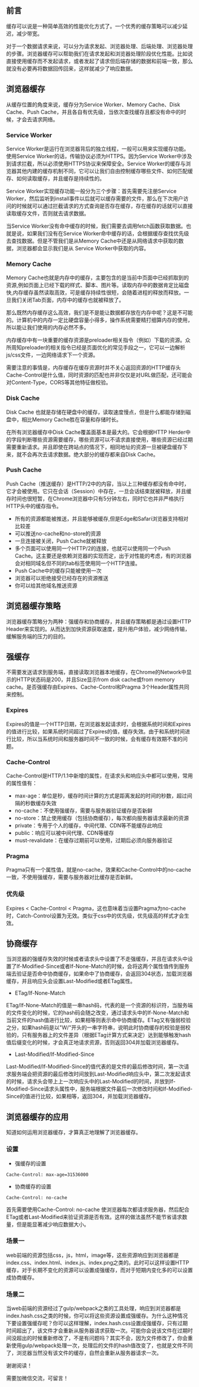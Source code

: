 ## 前言

缓存可以说是一种简单高效的性能优化方式了。一个优秀的缓存策略可以减少延迟，减少带宽。

对于一个数据请求来说，可以分为请求发起、浏览器处理、后端处理、浏览器处理的步骤。浏览器缓存可以帮助我们在请求发起和浏览器处理阶段优化性能。比如说直接使用缓存而不发起请求，或者发起了请求但后端存储的数据和前端一致，那么就没有必要再将数据回传回来，这样就减少了响应数据。

## 浏览器缓存

从缓存位置的角度来说，缓存分为Service Worker、Memory Cache、Disk Cache、Push Cache，并且各自有优先级，当依次查找缓存且都没有命中的时候，才会去请求网络。

### Service Worker

Service Worker是运行在浏览器背后的独立线程，一般可以用来实现缓存功能。使用Service Worker的话，传输协议必须为HTTPS。因为Service Worker中涉及到请求拦截，所以必须使用HTTPS协议来保障安全。Service Worker的缓存与浏览器其他内建的缓存机制不同，它可以让我们自由控制缓存哪些文件、如何匹配缓存、如何读取缓存，并且缓存是持续性的。

Service Worker实现缓存功能一般分为三个步骤：首先需要先注册Service Worker，然后监听到install事件以后就可以缓存需要的文件，那么在下次用户访问的时候就可以通过拦截请求的方式查询是否存在缓存，存在缓存的话就可以直接读取缓存文件，否则就去请求数据。

当Service Worker没有命中缓存的时候，我们需要去调用fetch函数获取数据。也就是说，如果我们没有在Service Worker命中缓存的话，会根据缓存查找优先级去查找数据。但是不管我们是从Memory Cache中还是从网络请求中获取的数据，浏览器都会显示我们是从 Service Worker中获取的内容。

### Memory Cache

Memory Cache也就是内存中的缓存，主要包含的是当前中页面中已经抓取到的资源,例如页面上已经下载的样式、脚本、图片等。读取内存中的数据肯定比磁盘快,内存缓存虽然读取高效，可是缓存持续性很短，会随着进程的释放而释放。一旦我们关闭Tab页面，内存中的缓存也就被释放了。

那么既然内存缓存这么高效，我们是不是能让数据都存放在内存中呢？这是不可能的。计算机中的内存一定比硬盘容量小得多，操作系统需要精打细算内存的使用，所以能让我们使用的内存必然不多。

内存缓存中有一块重要的缓存资源是preloader相关指令（例如<link rel="prefetch">）下载的资源。众所周知preloader的相关指令已经是页面优化的常见手段之一，它可以一边解析js/css文件，一边网络请求下一个资源。

需要注意的事情是，内存缓存在缓存资源时并不关心返回资源的HTTP缓存头Cache-Control是什么值，同时资源的匹配也并非仅仅是对URL做匹配，还可能会对Content-Type，CORS等其他特征做校验。

### Disk Cache

Disk Cache 也就是存储在硬盘中的缓存，读取速度慢点，但是什么都能存储到磁盘中，相比Memory Cache胜在容量和存储时长。

在所有浏览器缓存中Disk Cache覆盖面基本是最大的。它会根据HTTP Herder中的字段判断哪些资源需要缓存，哪些资源可以不请求直接使用，哪些资源已经过期需要重新请求。并且即使在跨站点的情况下，相同地址的资源一旦被硬盘缓存下来，就不会再次去请求数据。绝大部分的缓存都来自Disk Cache。

### Push Cache

Push Cache（推送缓存）是HTTP/2中的内容，当以上三种缓存都没有命中时，它才会被使用。它只在会话（Session）中存在，一旦会话结束就被释放，并且缓存时间也很短暂，在Chrome浏览器中只有5分钟左右，同时它也并非严格执行HTTP头中的缓存指令。

+ 所有的资源都能被推送，并且能够被缓存,但是Edge和Safari浏览器支持相对比较差
+ 可以推送no-cache和no-store的资源
+ 一旦连接被关闭，Push Cache就被释放
+ 多个页面可以使用同一个HTTP/2的连接，也就可以使用同一个Push Cache。这主要还是依赖浏览器的实现而定，出于对性能的考虑，有的浏览器会对相同域名但不同的tab标签使用同一个HTTP连接。
+ Push Cache中的缓存只能被使用一次
+ 浏览器可以拒绝接受已经存在的资源推送
+ 你可以给其他域名推送资源

## 浏览器缓存策略

浏览器缓存策略分为两种：强缓存和协商缓存，并且缓存策略都是通过设置HTTP Header来实现的。从而达到加快资源获取速度，提升用户体验，减少网络传输，缓解服务端的压力的目的。

## 强缓存

不需要发送请求到服务端，直接读取浏览器本地缓存，在Chrome的Network中显示的HTTP状态码是200，并且Size显示from disk cache或from memory cache。是否强缓存由Expires、Cache-Control和Pragma 3个Header属性共同来控制。

### Expires

Expires的值是一个HTTP日期，在浏览器发起请求时，会根据系统时间和Expires的值进行比较，如果系统时间超过了Expires的值，缓存失效。由于和系统时间进行比较，所以当系统时间和服务器时间不一致的时候，会有缓存有效期不准的问题。

### Cache-Control

Cache-Control是HTTP/1.1中新增的属性，在请求头和响应头中都可以使用，常用的属性值有：

+ max-age：单位是秒，缓存时间计算的方式是距离发起的时间的秒数，超过间隔的秒数缓存失效
+ no-cache：不使用强缓存，需要与服务器验证缓存是否新鲜
+ no-store：禁止使用缓存（包括协商缓存），每次都向服务器请求最新的资源
+ private：专用于个人的缓存，中间代理、CDN等不能缓存此响应
+ public：响应可以被中间代理、CDN等缓存
+ must-revalidate：在缓存过期前可以使用，过期后必须向服务器验证

### Pragma

Pragma只有一个属性值，就是no-cache，效果和Cache-Control中的no-cache一致，不使用强缓存，需要与服务器对比缓存是否新鲜。

### 优先级

Expires < Cache-Control < Pragma，这也意味着当设置Pragma为no-cache时，Catch-Control设置为无效。类似于css中的优先级，优先级高的样式才会生效。

## 协商缓存

当浏览器的强缓存失效的时候或者请求头中设置了不走强缓存，并且在请求头中设置了If-Modified-Since或者If-None-Match的时候，会将这两个属性值传到服务端去验证是否命中协商缓存，如果命中了协商缓存，会返回304状态，加载浏览器缓存，并且响应头会设置Last-Modified或者ETag属性。

+ ETag/If-None-Match

ETag/If-None-Match的值是一串hash码，代表的是一个资源的标识符，当服务端的文件变化的时候，它的hash码会随之改变，通过请求头中的If-None-Match和当前文件的hash值进行比较，如果相等则表示命中协商缓存。ETag又有强弱校验之分，如果hash码是以"W/"开头的一串字符串，说明此时协商缓存的校验是弱校验的，只有服务器上的文件差异（根据ETag计算方式来决定）达到能够触发hash值后缀变化的时候，才会真正地请求资源，否则返回304并加载浏览器缓存。

+ Last-Modified/If-Modified-Since

Last-Modified/If-Modified-Since的值代表的是文件的最后修改时间，第一次请求服务端会把资源的最后修改时间放到Last-Modified响应头中，第二次发起请求的时候，请求头会带上上一次响应头中的Last-Modified的时间，并放到If-Modified-Since请求头属性中，服务端根据文件最后一次修改时间和If-Modified-Since的值进行比较，如果相等，返回304，并加载浏览器缓存。

## 浏览器缓存的应用

知道如何运用浏览器缓存，才算真正地理解了浏览器缓存。

### 设置

+ 强缓存的设置

```
Cache-Control: max-age=31536000
```

+ 协商缓存的设置

```
Cache-Control: no-cache
```

首先需要使用Cache-Control: no-cache 使浏览器每次都请求服务器，然后配合ETag或者Last-Modified来验证资源是否有效。这样的做法虽然不能节省请求数量，但是能显著减少响应数据大小。

### 场景一

web前端的资源包括css，js，html，image等，这些资源响应到浏览器都是index.css、index.html、index.js、index.png之类的。此时可以这样设置HTTP缓存，对于长期不变化的资源可以设置成强缓存，而对于短期内变化多的可以设置成协商缓存。

### 场景二

当web前端的资源经过了gulp/webpack之类的工具处理，响应到浏览器都是index.hash.css之类的时候，你可以将这些资源设置成强缓存。为什么这种情况下要设置强缓存呢？你可以这样理解，index.hash.css设置成强缓存，只有过期时间超出了，该文件才会重新从服务器请求获取一次。可能你会说该文件在过期时间没超出的时候重新修改了，不是有问题吗？其实不会，因为文件修改了，你会重新使用gulp/webpack处理一次，处理后的文件的hash值改变了，也就是文件不同了，浏览器当然没有该文件的缓存，自然会重新从服务器请求一次。

谢谢阅读！

需要加微信交流，可留言！